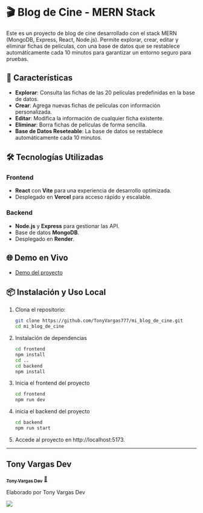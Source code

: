# 🎬 Blog de Cine - MERN Stack

Este es un proyecto de blog de cine desarrollado con el stack MERN (MongoDB, Express, React, Node.js). Permite explorar, crear, editar y eliminar fichas de películas, con una base de datos que se restablece automáticamente cada 10 minutos para garantizar un entorno seguro para pruebas.

## 🚀 Características

- **Explorar**: Consulta las fichas de las 20 películas predefinidas en la base de datos.
- **Crear**: Agrega nuevas fichas de películas con información personalizada.
- **Editar**: Modifica la información de cualquier ficha existente.
- **Eliminar**: Borra fichas de películas de forma sencilla.
- **Base de Datos Reseteable**: La base de datos se restablece automáticamente cada 10 minutos.

## 🛠️ Tecnologías Utilizadas

### Frontend
- **React** con **Vite** para una experiencia de desarrollo optimizada.
- Desplegado en **Vercel** para acceso rápido y escalable.

### Backend
- **Node.js** y **Express** para gestionar las API.
- Base de datos **MongoDB**.
- Desplegado en **Render**.

## 🌐 Demo en Vivo

- <a href="https://mi-blog-de-cine.vercel.app/inicio" target="_blank">Demo del proyecto</a>


## 📦 Instalación y Uso Local

1. Clona el repositorio:
   ```bash
   git clone https://github.com/TonyVargas777/mi_blog_de_cine.git
   cd mi_blog_de_cine
2. Instalación de dependencias
   ```bash
   cd frontend
   npm install
   cd ..
   cd backend
   npm install
   ```
3. Inicia el frontend del proyecto
   ```bash
   cd frontend
   npm run dev
   ```
4. inicia el backend del proyecto
   ```bash
   cd backend
   npm run start
   ```
5. Accede al proyecto en http://localhost:5173.

---
## Tony Vargas Dev

<a href="https://www.tonyvargasdev.com/">
 <sub><b>Tony Vargas Dev</b></sub></a>  <a href="www.linkedin.com/in/tony-vargas-garcía-122b1424b" title="LinkedIn">🚀</a>


Elaborado por Tony Vargas Dev


 <div> 
  <a href="www.linkedin.com/in/tony-vargas-garcía-122b1424b" target="_blank"><img src="https://img.shields.io/badge/-LinkedIn-%230077B5?style=for-the-badge&logo=linkedin&logoColor=white" target="_blank"></a> 
</div>
